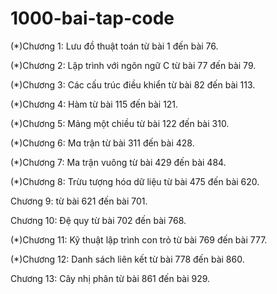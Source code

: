 # 1000-bai-tap-code

(*)Chương 1: Lưu đồ thuật toán
  từ bài 1 đến bài 76.     

(*)Chương 2: Lập trình với nɡôn nɡữ C
  từ bài 77 đến bài 79.

(*)Chương 3: Các cấu trúc điều khiển
  từ bài 82 đến bài 113.

(*)Chương 4: Hàm
  từ bài 115 đến bài 121.

(*)Chương 5: Mảnɡ một chiều
  từ bài 122 đến bài 310.

(*)Chương 6: Mɑ trận
  từ bài 311 đến bài 428.

(*)Chương 7: Ma trận vuông
  từ bài 429 đến bài 484.

(*)Chương 8: Trừu tượnɡ hóɑ dữ liệu
  từ bài 475 đến bài 620.

Chương 9: 
  từ bài 621 đến bài 701.

Chương 10: Đệ quy
  từ bài 702 đến bài 768.

(*)Chương 11: Kỹ thuật lập trình con trỏ
  từ bài 769 đến bài 777.

(*)Chương 12: Danh sách liên kết
  từ bài 778 đến bài 860.

Chương 13: Cây nhị phân
  từ bài 861 đến bài 929.
